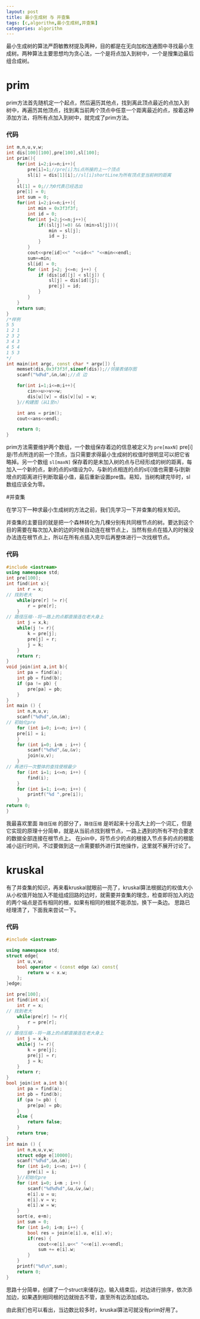 ```yaml
---
layout: post
title: 最小生成树 与 并查集
tags: [c,algorithm,最小生成树,并查集]
categories: algorithm
---
```


最小生成树的算法严蔚敏教材提及两种，目的都是在无向加权连通图中寻找最小生成树。两种算法主要思想均为贪心法，一个是将点加入到树中，一个是搜集边最后组合成树。

# prim

prim方法首先随机定一个起点，然后遍历其他点，找到离此顶点最近的点加入到树中，再遍历其他顶点，找到离当前两个顶点中任意一个距离最近的点，按着这种添加方法，将所有点加入到树中，就完成了prim方法。

### 代码
```c++
int m,n,u,v,w;
int dis[100][100],pre[100],sl[100];
int prim(){
    for(int i=2;i<=n;i++){
        pre[i]=1;//pre[i]为i点所接的上一个顶点
        sl[i] = dis[1][i];//sl[i]shortLine为所有顶点至当前树的距离
    }
    sl[1] = 0;//为0代表已经选出
    pre[1] = 0;
    int sum = 0;
    for(int i=2;i<=n;i++){
        int min = 0x3f3f3f;
        int id = 0;
        for(int j=2;j<=n;j++){
            if((sl[j]!=0) && (min>sl[j])){
                min = sl[j];
                id = j;
            }
        }
        cout<<pre[id]<<" "<<id<<" "<<min<<endl;
        sum+=min;
        sl[id] = 0;
        for (int j=2; j<=n; j++) {
            if (dis[id][j] < sl[j]) {
                sl[j] = dis[id][j];
                pre[j] = id;
            }
        }
    }
    return sum;
}
/*样例
5 5
1 2 1
2 3 2
3 4 3
4 5 4
1 5 3
*/
int main(int argc, const char * argv[]) {
    memset(dis,0x3f3f3f,sizeof(dis));//邻接表储存图
    scanf("%d%d",&n,&m);//点 边

    for(int i=1;i<=m;i++){
        cin>>u>>v>>w;
        dis[u][v] = dis[v][u] = w;
    }//构建图（从1至n）

    int ans = prim();
    cout<<ans<<endl;

    return 0;
}
```

prim方法需要维护两个数组，一个数组保存着边的信息被定义为 ```pre[maxN]``` pre[i]是i节点所连的前一个顶点，当只需要求得最小生成树的权值时很明显可以把它省略掉。另一个数组 ```sl[maxN]``` 保存着的是未加入树的点与已经形成的树的距离，每加入一个新的点，新的点的sl值设为0，与新的点相连的点的sl[i]值也需要与i到新增点的距离进行判断取最小值，最后重新设置pre值。易知，当树构建完毕时，sl数组应该全为零。

#并查集

在学习下一种求最小生成树的方法之前，我们先学习一下并查集的相关知识。

并查集的主要目的就是把一个森林转化为几棵分别有共同根节点的树。要达到这个目的需要在每次加入新的边的时候自动连在根节点上，当然有些点在插入的时候没办法连在根节点上，所以在所有点插入完毕后再整体进行一次找根节点。

### 代码
```c++
#include <iostream>
using namespace std;
int pre[100];
int find(int x){
    int r = x;
// 找到老大
    while(pre[r] != r){
        r = pre[r];
    }
// 路径压缩--将一路上的点都直接连在老大身上
    int j = x,k;
    while(j != r){
        k = pre[j];
        pre[j] = r;
        j = k;
    }
    return r;
}
void join(int a,int b){
    int pa = find(a);
    int pb = find(b);
    if (pa != pb) {
        pre[pa] = pb;
    }
}
int main () {
    int n,m,u,v;
    scanf("%d%d",&n,&m);
// 初始化pre
    for (int i=0; i<=n; i++) {
    pre[i] = i;
    }
    for (int i=0; i<m ; i++) {
        scanf("%d%d",&u,&v);
        join(u,v);
    }
// 再进行一次整体的查找使根最少
    for (int i=1; i<=n; i++) {
        find(i);
    }
    for (int i=1; i<=n; i++) {
        printf("%d ",pre[i]);
    }
return 0;
}
```

我最喜欢里面 ```路径压缩``` 的部分了，```路径压缩``` 是听起来十分高大上的一个词汇，但是它实现的原理十分简单，就是从当前点找到根节点，一路上遇到的所有不符合要求的数据全部连接在根节点上。
在join中，将节点少的点的根接入节点多的点的根能减小运行时间，不过要做到这一点需要额外进行其他操作，这里就不展开讨论了。

# kruskal

有了并查集的知识，再来看kruskal就眼前一亮了，kruskal算法根据边的权值大小从小权值开始加入不能组成回路的边时，就需要并查集的理念，检查即将加入的边的两个端点是否有相同的根，如果有相同的根就不能添加，换下一条边。
思路已经理清了，下面我来尝试一下。

### 代码

```c++
#include <iostream>

using namespace std;
struct edge{
    int u,v,w;
    bool operator < (const edge &x) const{
        return w < x.w;
    };
}edge;

int pre[100];
int find(int x){
    int r = x;
// 找到老大
    while(pre[r] != r){
        r = pre[r];
    }
// 路径压缩--将一路上的点都直接连在老大身上
    int j = x,k;
    while(j != r){
        k = pre[j];
        pre[j] = r;
        j = k;
    }
    return r;
}
bool join(int a,int b){
    int pa = find(a);
    int pb = find(b);
    if (pa != pb) {
        pre[pa] = pb;
    }
    else {
        return false;
    }
    return true;
}
int main () {
    int n,m,u,v,w;
    struct edge e[10000];
    scanf("%d%d",&n,&m);
    for (int i=0; i<=n; i++) {
        pre[i] = i;
    }//初始化pre
    for (int i=0; i<m ; i++) {
        scanf("%d%d%d",&u,&v,&w);
        e[i].u = u;
        e[i].v = v;
        e[i].w = w;
    }
    sort(e, e+m);
    int sum = 0;
    for (int i=0; i<m; i++) {
        bool res = join(e[i].u, e[i].v);
        if(res) {
            cout<<e[i].u<<" "<<e[i].v<<endl;
            sum += e[i].w;
        }
    }
    printf("%d\n",sum);
    return 0;
}
```

思路十分简单，创建了一个struct来储存边，输入结束后，对边进行排序，依次添加边，如果遇到相同根的边就抛去不管，直至所有边添加成功。

由此我们也可以看出，当边数比较多时，kruskal算法可就没有prim好用了。
